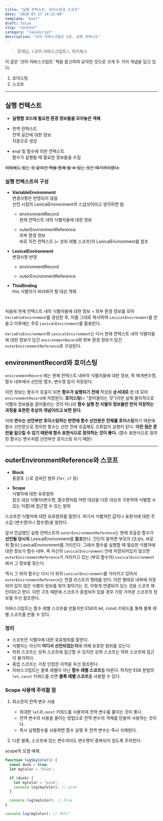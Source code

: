 ```yaml
---
title: "실행 컨텍스트: 호이스팅과 스코프"
date: "2020-07-27 14:25:00"
template: "post"
draft: false
slug: "context"
category: "JavaScript"
description: "코어 자바스크립트 2장. 실행 컨텍스트"
---
```


> 정재남, <코어 자바스크립트>, 위키북스

이 글은 '코어 자바스크립트' 책을 참고하여 요약한 것으로 크게 두 가지 개념을 담고 있다.

1. 호이스팅
2. 스코프

---

## 실행 컨텍스트

- **실행할 코드에 필요한 환경 정보들을 모아놓은 객체**

- 전역 컨텍스트  
  전역 공간에 대한 정보.  
  자동으로 생성
- eval 및 함수에 의한 컨텍스트  
  함수가 실행될 때 필요한 정보들을 수집

~~이외에도 있는 것 같지만 책을 통해 알 수 있는 것은 여기까지였다.~~

### 실행 컨텍스트의 구성

- **VariableEnvironment**  
  변경사항은 반영되지 않음  
  선언 시점의 LexicalEnvironment의 스냅샷이라고 생각하면 됨

  - environmentRecord  
    현재 컨텍스트 내의 식별자들에 대한 정보

  - outerEnvironmentReference  
    외부 환경 정보  
    바로 직전 컨텍스트 (= 상위 레벨 스코프)의 LexicalEnvironment를 참조

- **LexicalEnvironment**  
  변경사항 반영

  - environmentRecord

  - outerEnvironmentReference

- **ThisBinding**  
  this 식별자가 바라봐야 할 대상 객체

<br/>

처음에 현재 컨텍스트 내의 식별자들에 대한 정보 + 외부 환경 정보를 모아 `VariableEnvironment`를 생성한 후, 이를 그대로 복사하여 `LexicalEnvironment`를 만들고 이후에는 주로 `LexicalEnvironment`를 활용한다.

`VariableEnvironment`와 `LexicalEnvironment`는 다시 현재 컨텍스트 내의 식별자들에 대한 정보가 담긴 `environmentRecord`와 외부 환경 정보가 담긴 `outerEnvironmentReference`로 구성된다.

## environmentRecord와 호이스팅

`environmentRecord` 에는 현재 컨텍스트 내부의 식별자들에 대한 정보, 즉 매개변수명, 함수 내부에서 선언된 함수, 변수명 등이 저장된다.

이런 정보는 함수가 호출이 되면 **함수가 실행되기 전에** 작성된 **순서대로** 한 데 모아 `environmentRecord`에 저장된다. **호이스팅**(= "끌어올리는 것")이란 실제 물리적으로 식별자 정보들을 끌어올리는 것이 아니라 **함수 실행 전 식별자 정보들만 먼저 저장하는 과정을 표현한 추상의 개념이라고 보면 된다.**

이때 **변수는 선언부만 호이스팅하는 반면에 함수 선언문은 전체를 호이스팅**하기 때문에 함수 선언문으로 정의한 함수는 선언 전에 호출해도 오류없이 실행이 된다. **이런 점은 혼란을 일으킬 수 있기 때문에 함수 표현식으로 정의하는 것이 좋다.** (함수 표현식으로 정의한 함수는 변수처럼 선언부만 호이스팅 되기 때문)

---

## outerEnvironmentReference와 스코프

- **Block**  
  중괄호 `{}`로 감싸진 범위 (`for`, `if` 등)

- **Scope**  
  식별자에 대한 유효범위  
  참조 대상 식별자(변수명, 함수명처럼 어떤 대상을 다른 대상과 구분하여 식별할 수 있는 이름)에 접근할 수 있는 범위

스코프란 식별자에 대한 유효범위를 말한다. 여기서 식별자란 값이나 표현식에 대한 주소값 (변수명이나 함수명)을 말한다.

앞서 언급했던 실행 컨텍스트의 `outerEnvironmentReference`는 현재 호출된 함수가 **선언될 당시의** LexicalEnvironment를 **참조**한다. 간단히 말하면 부모의 (조상x, 바로 위 함수) LexicalEnvironment를 가리킨다. 그래서 함수를 실행할 때 필요한 식별자에 대한 정보가 함수 내부, 즉 자신의 `LexicalEnvironment` 안에 저장되어있지 않으면 `outerEnvironmentReference`가 가리키고 있는 (부모 함수의) `LexicalEnvironment`에서 그 정보를 찾는다.

역시 그 위의 함수는 다시 더 위의 `LexicalEnvironment`를 가리키고 있어서 `outerEnvironmentReference`는 연결 리스트의 형태를 띤다. 이런 형태로 내부에 저장되어 있지 않은 식별자 정보를 찾아 찾아가는 것, 이렇게 연결되어 있는 것을 스코프 체인이라고 한다. 이런 구조 때문에 스코프가 중첩되어 있을 경우 가장 가까운 스코프의 정보를 우선 참조한다.

자바스크립트는 함수 레벨 스코프를 만들지만 ES6의 let, const 키워드를 통해 블록 레벨 스코프를 만들 수 있다.

### 정리

- 스코프란 식별자에 대한 유효범위를 말한다.
- 식별자는 자신이 **어디서 선언되었는지**에 의해 유효한 범위를 갖는다.
- 하위 스코프는 상위 스코프에 접근할 수 있지만 상위 스코프는 하위 스코프에 접근이 불가하다.
- 중첩 스코프는 가장 인접한 지역을 우선 참조한다.
- 자바스크립트는 블록 레벨이 아닌 **함수 레벨 스코프**를 따른다. 하지만 ES6 문법의 `let`, `const` 키워드를 쓰면 **블록 레벨 스코프**를 사용할 수 있다.

### Scope 사용에 주의할 점

1. 최소한의 전역 변수 사용

   - 최대한 `let`과 `const` 키워드를 사용하여 전역 변수를 줄이는 것이 좋다.
   - 전역 변수의 사용을 줄이는 방법으로 전역 변수의 객체를 만들어 사용하는 것이다.
   - 즉시 실행함수를 사용하면 함수 실행 후 전역 변수는 즉시 삭제된다.

2. 다른 블록, 스코프에 있는 변수끼리도 변수명이 중복되지 않도록 주의한다.

scope의 오염 예제.

```js
function logSkyColor() {
  const dusk = true;
  let myColor = "blue";

  if (dusk) {
    let myColor = "pink";
    console.log(myColor); // pink
  }

  console.log(myColor); // blue
}

console.log(myColor); // 에러!!
```
